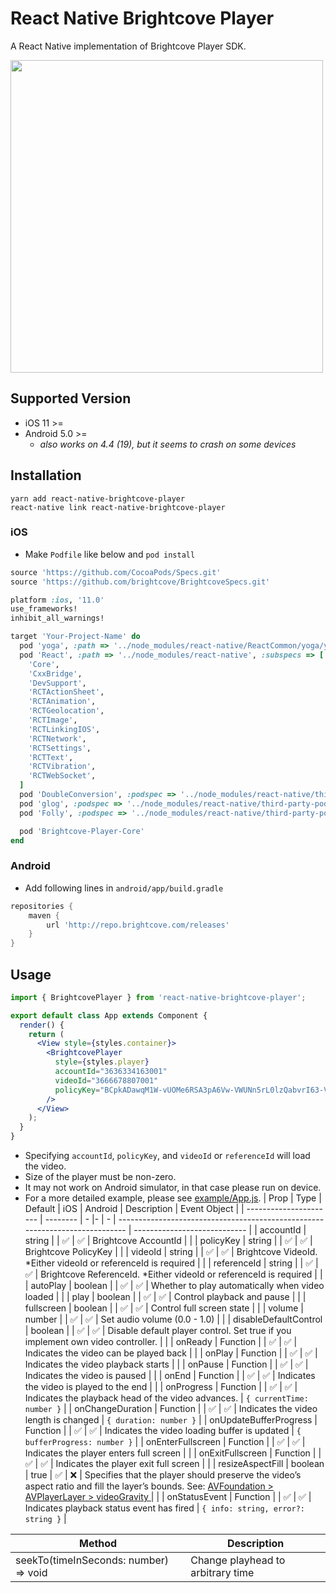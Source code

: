 # React Native Brightcove Player

A React Native implementation of Brightcove Player SDK.

<img src="https://user-images.githubusercontent.com/443965/40413410-b9963158-5eb0-11e8-924f-9f61df58fa04.jpg" width="500">

## Supported Version

- iOS 11 >=
- Android 5.0 >=
  - _also works on 4.4 (19), but it seems to crash on some devices_

## Installation

```console
yarn add react-native-brightcove-player
react-native link react-native-brightcove-player
```

### iOS

- Make `Podfile` like below and `pod install`

```rb
source 'https://github.com/CocoaPods/Specs.git'
source 'https://github.com/brightcove/BrightcoveSpecs.git'

platform :ios, '11.0'
use_frameworks!
inhibit_all_warnings!

target 'Your-Project-Name' do
  pod 'yoga', :path => '../node_modules/react-native/ReactCommon/yoga/yoga.podspec'
  pod 'React', :path => '../node_modules/react-native', :subspecs => [
    'Core',
    'CxxBridge',
    'DevSupport',
    'RCTActionSheet',
    'RCTAnimation',
    'RCTGeolocation',
    'RCTImage',
    'RCTLinkingIOS',
    'RCTNetwork',
    'RCTSettings',
    'RCTText',
    'RCTVibration',
    'RCTWebSocket',
  ]
  pod 'DoubleConversion', :podspec => '../node_modules/react-native/third-party-podspecs/DoubleConversion.podspec'
  pod 'glog', :podspec => '../node_modules/react-native/third-party-podspecs/glog.podspec'
  pod 'Folly', :podspec => '../node_modules/react-native/third-party-podspecs/Folly.podspec'

  pod 'Brightcove-Player-Core'
end
```

### Android

- Add following lines in `android/app/build.gradle`

```gradle
repositories {
    maven {
        url 'http://repo.brightcove.com/releases'
    }
}
```

## Usage

```jsx
import { BrightcovePlayer } from 'react-native-brightcove-player';

export default class App extends Component {
  render() {
    return (
      <View style={styles.container}>
        <BrightcovePlayer
          style={styles.player}
          accountId="3636334163001"
          videoId="3666678807001"
          policyKey="BCpkADawqM1W-vUOMe6RSA3pA6Vw-VWUNn5rL0lzQabvrI63-VjS93gVUugDlmBpHIxP16X8TSe5LSKM415UHeMBmxl7pqcwVY_AZ4yKFwIpZPvXE34TpXEYYcmulxJQAOvHbv2dpfq-S_cm"
        />
      </View>
    );
  }
}
```

- Specifying `accountId`, `policyKey`, and `videoId` or `referenceId` will load the video.
- Size of the player must be non-zero.
- It may not work on Android simulator, in that case please run on device.
- For a more detailed example, please see [example/App.js](https://github.com/manse/react-native-brightcove-player/blob/master/example/App.js).
| Prop                   | Type     | Default | iOS | Android |  Description                                                        | Event Object                 |
| ---------------------- | -------- | - |- | - | ---------------------------------------------------------------------------- | ---------------------------- |
| accountId              | string   |   | ✅ | ✅ | Brightcove AccountId                                                            |                              |
| policyKey              | string   |   | ✅ | ✅ | Brightcove PolicyKey                                                            |                              |
| videoId                | string   |   | ✅ | ✅ | Brightcove VideoId. \*Either videoId or referenceId is required                 |                              |
| referenceId            | string   |   | ✅ | ✅ | Brightcove ReferenceId. \*Either videoId or referenceId is required             |                              |
| autoPlay               | boolean  |   | ✅ | ✅ | Whether to play automatically when video loaded                                 |                              |
| play                   | boolean  |   | ✅ | ✅ | Control playback and pause                                                      |                              |
| fullscreen             | boolean  |   | ✅ | ✅ | Control full screen state                                                       |                              |
| volume                 | number   |   | ✅ | ✅ | Set audio volume (0.0 - 1.0)                                                    |                              |
| disableDefaultControl  | boolean  |   | ✅ | ✅ | Disable default player control. Set true if you implement own video controller. |                              |
| onReady                | Function |   | ✅ | ✅ | Indicates the video can be played back                                          |                              |
| onPlay                 | Function |   | ✅ | ✅ | Indicates the video playback starts                                             |                              |
| onPause                | Function |   | ✅ | ✅ | Indicates the video is paused                                                   |                              |
| onEnd                  | Function |   | ✅ | ✅ | Indicates the video is played to the end                                        |                              |
| onProgress             | Function |   | ✅ | ✅ | Indicates the playback head of the video advances.                              | `{ currentTime: number }`    |
| onChangeDuration       | Function |   | ✅ | ✅ | Indicates the video length is changed                                           | `{ duration: number }`       |
| onUpdateBufferProgress | Function |   | ✅ | ✅ | Indicates the video loading buffer is updated                                   | `{ bufferProgress: number }` |
| onEnterFullscreen      | Function |   | ✅ | ✅ | Indicates the player enters full screen                                         |                              |
| onExitFullscreen       | Function |   | ✅ | ✅ | Indicates the player exit full screen                                           |                              |
| resizeAspectFill       | boolean  | true  | ✅ | ❌ | Specifies that the player should preserve the video’s aspect ratio and fill the layer’s bounds. See: [AVFoundation > AVPlayerLayer > videoGravity ](https://developer.apple.com/documentation/avfoundation/avplayerlayer/1388915-videogravity?language=objc) | |
| onStatusEvent          | Function |   | ✅ | ✅ | Indicates playback status event has fired                                      | `{ info: string, error?: string }` |

| Method                                | Description                       |
| ------------------------------------- | --------------------------------- |
| seekTo(timeInSeconds: number) => void | Change playhead to arbitrary time |
